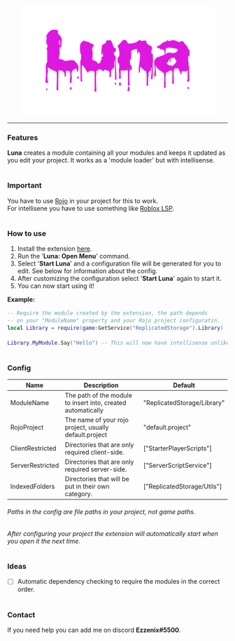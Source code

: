 <div align="center">
	<img src="assets/Luna.png" alt="Luna" height="250">
</div>

<hr />

### Features
**Luna** creates a module containing all your modules and keeps it updated as you edit your project. It works as a 'module loader' but with intellisense.

#
### Important
You have to use [Rojo](https://rojo.space/) in your project for this to work.\
For intellisene you have to use something like [Roblox LSP](https://github.com/NightrainsRbx/RobloxLsp).

#
### How to use

1. Install the extension [here](https://www.youtube.com/watch?v=dQw4w9WgXcQ&ab_channel=RickAstley).
2. Run the '**Luna: Open Menu**' command.
3. Select '**Start Luna**' and a configuration file will be generated for you to edit. See below for information about the config.
4. After customizing the configuration select '**Start Luna**' again to start it.
5. You can now start using it!


**Example:**

```lua
-- Require the module created by the extension, the path depends
-- on your "ModuleName" property and your Rojo project configuratin.
local Library = require(game:GetService("ReplicatedStorage").Library)

Library.MyModule.Say("Hello") -- This will now have intellisense unlike 'normal' module loaders.
```

#
### Config

|Name|Description|Default|
|-|-|-|
|ModuleName|The path of the module to insert into, created automatically|"ReplicatedStorage/Library"|
|RojoProject|The name of your rojo project, usually default.project|"default.project"|
|ClientRestricted|Directories that are only required client-side.|["StarterPlayerScripts"]|
|ServerRestricted|Directories that are only required server-side.|["ServerScriptService"]|
|IndexedFolders|Directories that will be put in their own category.|["ReplicatedStorage/Utils"]|

###### Paths in the config are file paths in your project, not game paths.
###### After configuring your project the extension will automatically start when you open it the next time.

#
### Ideas
- [ ] Automatic dependency checking to require the modules in the correct order.

#
### Contact

If you need help you can add me on discord **Ezzenix#5500**.